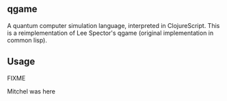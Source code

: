 ## qgame

A quantum computer simulation language, interpreted in ClojureScript. This is a reimplementation of Lee Spector's qgame (original implementation in common lisp).

## Usage

FIXME

Mitchel was here
